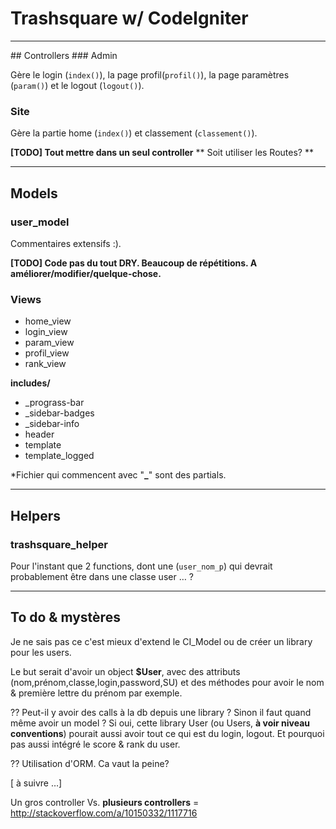 # Trashsquare w/ CodeIgniter
<hr>
## Controllers
### Admin

Gère le login (`index()`), la page profil(`profil()`), la page paramètres (`param()`) et le logout (`logout()`).

### Site

Gère la partie home (`index()`) et classement (`classement()`).

**[TODO] Tout mettre dans un seul controller**
** Soit utiliser les Routes? **

<hr>

## Models

### user_model
Commentaires extensifs :).

**[TODO] Code pas du tout DRY. Beaucoup de répétitions. A améliorer/modifier/quelque-chose.**

### Views

- home_view
- login_view
- param_view
- profil_view
- rank_view

**includes/**

- _prograss-bar
- _sidebar-badges
- _sidebar-info
- header
- template
- template_logged

*Fichier qui commencent avec "**_**" sont des partials.
****
## Helpers
### trashsquare_helper
Pour l'instant que 2 functions, dont une (`user_nom_p`) qui devrait probablement être dans une classe user … ?

****

## To do & mystères
Je ne sais pas ce c'est mieux d'extend le CI_Model ou de créer un library pour les users. 

Le but serait d'avoir un object **$User**, avec des attributs (nom,prénom,classe,login,password,SU) et des méthodes pour avoir le nom & première lettre du prénom par exemple.

?? Peut-il y avoir des calls à la db depuis une library ?
Sinon il faut quand même avoir un model ? Si oui, cette library User (ou Users, **à voir niveau conventions**) pourait aussi avoir tout ce qui est du login, logout. Et pourquoi pas aussi intégré le score & rank du user.

?? Utilisation d'ORM. Ca vaut la peine?

[ à suivre …]

Un gros controller Vs. **plusieurs controllers** = http://stackoverflow.com/a/10150332/1117716

